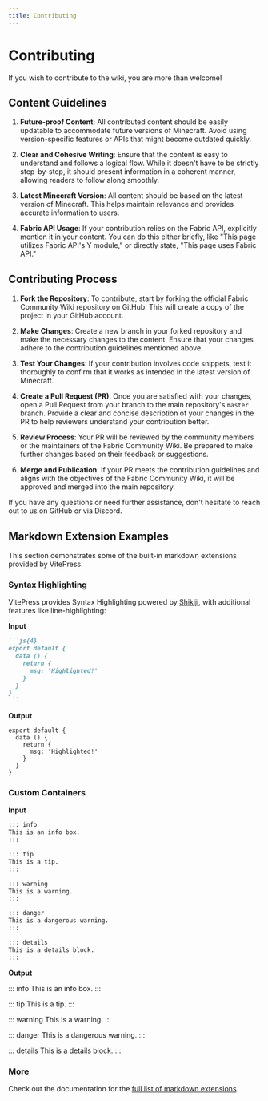 ```yaml
---
title: Contributing
---
```


# Contributing

If you wish to contribute to the wiki, you are more than welcome!

## Content Guidelines

1. **Future-proof Content**: All contributed content should be easily updatable to accommodate future versions of Minecraft. Avoid using version-specific features or APIs that might become outdated quickly.

2. **Clear and Cohesive Writing**: Ensure that the content is easy to understand and follows a logical flow. While it doesn't have to be strictly step-by-step, it should present information in a coherent manner, allowing readers to follow along smoothly.

3. **Latest Minecraft Version**: All content should be based on the latest version of Minecraft. This helps maintain relevance and provides accurate information to users.

4. **Fabric API Usage**: If your contribution relies on the Fabric API, explicitly mention it in your content. You can do this either briefly, like "This page utilizes Fabric API's Y module," or directly state, "This page uses Fabric API."

## Contributing Process

1. **Fork the Repository**: To contribute, start by forking the official Fabric Community Wiki repository on GitHub. This will create a copy of the project in your GitHub account.

2. **Make Changes**: Create a new branch in your forked repository and make the necessary changes to the content. Ensure that your changes adhere to the contribution guidelines mentioned above.

3. **Test Your Changes**: If your contribution involves code snippets, test it thoroughly to confirm that it works as intended in the latest version of Minecraft.

4. **Create a Pull Request (PR)**: Once you are satisfied with your changes, open a Pull Request from your branch to the main repository's `master` branch. Provide a clear and concise description of your changes in the PR to help reviewers understand your contribution better.

5. **Review Process**: Your PR will be reviewed by the community members or the maintainers of the Fabric Community Wiki. Be prepared to make further changes based on their feedback or suggestions.

6. **Merge and Publication**: If your PR meets the contribution guidelines and aligns with the objectives of the Fabric Community Wiki, it will be approved and merged into the main repository.

If you have any questions or need further assistance, don't hesitate to reach out to us on GitHub or via Discord.

## Markdown Extension Examples

This section demonstrates some of the built-in markdown extensions provided by VitePress.

### Syntax Highlighting

VitePress provides Syntax Highlighting powered by [Shikiji](https://github.com/antfu/shikiji), with additional features like line-highlighting:

**Input**

````md
```js{4}
export default {
  data () {
    return {
      msg: 'Highlighted!'
    }
  }
}
```
````

**Output**

```js{4}
export default {
  data () {
    return {
      msg: 'Highlighted!'
    }
  }
}
```

### Custom Containers

**Input**

```md
::: info
This is an info box.
:::

::: tip
This is a tip.
:::

::: warning
This is a warning.
:::

::: danger
This is a dangerous warning.
:::

::: details
This is a details block.
:::
```

**Output**

::: info
This is an info box.
:::

::: tip
This is a tip.
:::

::: warning
This is a warning.
:::

::: danger
This is a dangerous warning.
:::

::: details
This is a details block.
:::

### More

Check out the documentation for the [full list of markdown extensions](https://vitepress.dev/guide/markdown).